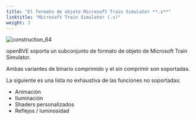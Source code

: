 ```yaml
---
title: "El formato de objeto Microsoft Train Simulator **.s**"
linktitle: "Microsoft Train Simulator (.s)"
weight: 3
---
```


![construction_64](/images/construction_64.png)

openBVE soporta un subconjunto de formato de objeto de Microsoft Train Simulator.

Ambas variantes de binario comprimido y el sin comprimir son soportadas.

La siguiente es una lista no exhaustiva de las funciones no soportadas:

- Animación
- Iluminación
- Shaders personalizados
- Reflejos / luminosidad